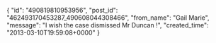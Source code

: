  {
   "id": "490819810953956",
   "post_id": "462493170453287_490608044308466",
   "from_name": "Gail Marie",
   "message": "I wish the case dismissed  Mr Duncan !",
   "created_time": "2013-03-10T19:59:08+0000"
 }
